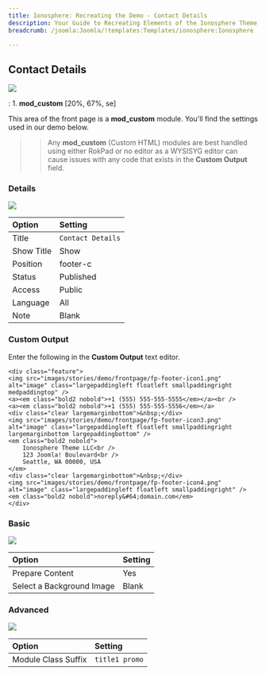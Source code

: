 ```yaml
---
title: Ionosphere: Recreating the Demo - Contact Details
description: Your Guide to Recreating Elements of the Ionosphere Theme for Joomla
breadcrumb: /joomla:Joomla/!templates:Templates/ionosphere:Ionosphere

---
```


Contact Details
-----
![][demo]

:   1. **mod_custom** [20%, 67%, se]

This area of the front page is a **mod_custom** module. You'll find the settings used in our demo below.

>> Any **mod_custom** (Custom HTML) modules are best handled using either RokPad or no editor as a WYSISYG editor can cause issues with any code that exists in the **Custom Output** field.

### Details
![][demo2]

| Option     | Setting           |  
| :--------- | :---------------- |  
| Title      | `Contact Details` |  
| Show Title | Show              |  
| Position   | footer-c          |  
| Status     | Published         |  
| Access     | Public            |  
| Language   | All               |  
| Note       | Blank             |  

### Custom Output
Enter the following in the **Custom Output** text editor.

~~~
<div class="feature">
<img src="images/stories/demo/frontpage/fp-footer-icon1.png" alt="image" class="largepaddingleft floatleft smallpaddingright medpaddingtop" />
<a><em class="bold2 nobold">+1 (555) 555-555-5555</em></a><br />
<a><em class="bold2 nobold">+1 (555) 555-555-5556</em></a>
<div class="clear largemarginbottom">&nbsp;</div>
<img src="images/stories/demo/frontpage/fp-footer-icon3.png" alt="image" class="largepaddingleft floatleft smallpaddingright largemarginbottom largepaddingbottom" />
<em class="bold2 nobold">
	Ionosphere Theme LLC<br />
	123 Joomla! Boulevard<br />
	Seattle, WA 00000, USA
</em>
<div class="clear largemarginbottom">&nbsp;</div>
<img src="images/stories/demo/frontpage/fp-footer-icon4.png" alt="image" class="largepaddingleft floatleft smallpaddingright" />
<em class="bold2 nobold">noreply&#64;domain.com</em>
</div>
~~~

### Basic
![][demo3]

| Option                    | Setting |  
| :------------------------ | :------ |  
| Prepare Content           | Yes     |  
| Select a Background Image | Blank   |

### Advanced
![][demo4]

| Option              | Setting        |  
| :------------------ | :------------- |  
| Module Class Suffix | `title1 promo` |  

[demo]: assets/demo_11.jpeg
[demo2]: assets/contact_1.jpeg
[demo3]: assets/contact_2.jpeg
[demo4]: assets/contact_3.jpeg